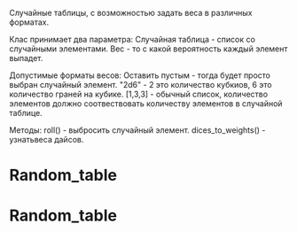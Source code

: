 Случайные таблицы, с возможностью задать веса в различных форматах.

Клас принимает два параметра: Случайная таблица - список со случайными элементами. Вес - то с какой вероятность каждый элемент выпадет.

Допустимые форматы весов: Оставить пустым - тогда будет просто выбран случайный элемент. "2d6" - 2 это количество кубкиов, 6 это количество граней на кубике. [1,3,3] - обычный список, количество элементов должно соотвествовать количеству элементов в случайной таблице.

Методы: roll() - выбросить случайный элемент. dices_to_weights() - узнатьвеса дайсов.
# Random_table
# Random_table
